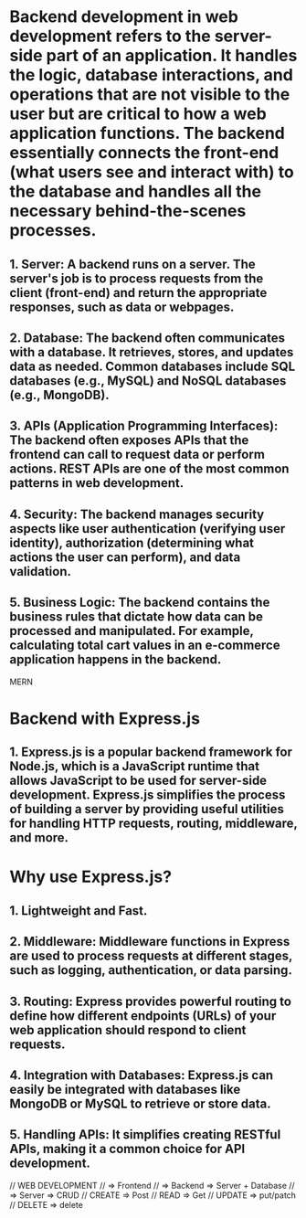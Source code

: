 # Backend development in web development refers to the server-side part of an application. It handles the logic, database interactions, and operations that are not visible to the user but are critical to how a web application functions. The backend essentially connects the front-end (what users see and interact with) to the database and handles all the necessary behind-the-scenes processes.

## 1. Server: A backend runs on a server. The server's job is to process requests from the client (front-end) and return the appropriate responses, such as data or webpages.

## 2. Database: The backend often communicates with a database. It retrieves, stores, and updates data as needed. Common databases include SQL databases (e.g., MySQL) and NoSQL databases (e.g., MongoDB).

## 3. APIs (Application Programming Interfaces): The backend often exposes APIs that the frontend can call to request data or perform actions. REST APIs are one of the most common patterns in web development.

## 4. Security: The backend manages security aspects like user authentication (verifying user identity), authorization (determining what actions the user can perform), and data validation.

## 5. Business Logic: The backend contains the business rules that dictate how data can be processed and manipulated. For example, calculating total cart values in an e-commerce application happens in the backend.

MERN

# Backend with Express.js

## 1. Express.js is a popular backend framework for Node.js, which is a JavaScript runtime that allows JavaScript to be used for server-side development. Express.js simplifies the process of building a server by providing useful utilities for handling HTTP requests, routing, middleware, and more.

# Why use Express.js?

## 1. Lightweight and Fast.

## 2. Middleware: Middleware functions in Express are used to process requests at different stages, such as logging, authentication, or data parsing.

## 3. Routing: Express provides powerful routing to define how different endpoints (URLs) of your web application should respond to client requests.

## 4. Integration with Databases: Express.js can easily be integrated with databases like MongoDB or MySQL to retrieve or store data.

## 5. Handling APIs: It simplifies creating RESTful APIs, making it a common choice for API development.

// WEB DEVELOPMENT
// => Frontend
// => Backend => Server + Database
// => Server => CRUD
// CREATE => Post
// READ => Get
// UPDATE => put/patch
// DELETE => delete
